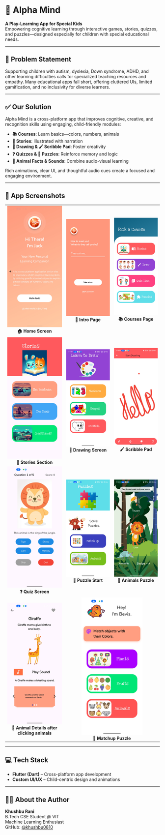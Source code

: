# 🧠 Alpha Mind

**A Play-Learning App for Special Kids**  
Empowering cognitive learning through interactive games, stories, quizzes, and puzzles—designed especially for children with special educational needs.

---

## 📌 Problem Statement

Supporting children with autism, dyslexia, Down syndrome, ADHD, and other learning difficulties calls for specialized teaching resources and empathy. Many educational apps fall short, offering cluttered UIs, limited gamification, and no inclusivity for diverse learners.

---

## ✅ Our Solution

Alpha Mind is a cross-platform app that improves cognitive, creative, and recognition skills using engaging, child-friendly modules:

- **📚 Courses**: Learn basics—colors, numbers, animals  
- **📖 Stories**: Illustrated with narration  
- **🎨 Drawing & 🖌️ Scribble Pad**: Foster creativity  
- **❓ Quizzes & 🧩 Puzzles**: Reinforce memory and logic  
- **🐾 Animal Facts & Sounds**: Combine audio-visual learning  

Rich animations, clear UI, and thoughtful audio cues create a focused and engaging environment.

---

## 📸 App Screenshots

<table>
  <tr>
    <td align="center">
      <img src="SCREENSHOTS/1home_screen.jpg" width="200px"/><br>
      <b>🏠 Home Screen</b>
      <br>
    </td>
    <td align="center">
      <img src="SCREENSHOTS/2intro_page.jpg" width="200px"/><br>
      <b>📘 Intro Page</b>
       <br>
    </td>
    <td align="center">
      <img src="SCREENSHOTS/3courses.jpg" width="200px"/><br>
      <b>📚 Courses Page</b>
       <br>
    </td>
  </tr>
  <tr>
    <td align="center">
      <img src="SCREENSHOTS/4stories.jpg" width="200px"/><br>
      <b>📖 Stories Section</b>
       <br>
    </td>
    <td align="center">
      <img src="SCREENSHOTS/5draw.jpg" width="200px"/><br>
      <b>🎨 Drawing Screen</b>
       <br>
    </td>
    <td align="center">
      <img src="SCREENSHOTS/5scribble.jpg" width="200px"/><br>
      <b>🖌️ Scribble Pad</b>
       <br>
    </td>
  </tr>
  <tr> 
    
  </tr>
  <tr>
    <td align="center">
      <img src="SCREENSHOTS/6quiz.jpg" width="200px"/><br>
      <b>❓ Quiz Screen</b>
       <br>
    </td>
    <td align="center">
      <img src="SCREENSHOTS/7puzzle.jpg" width="200px"/><br>
      <b>🧩 Puzzle Start</b>
       <br>
    </td>
    <td align="center">
      <img src="SCREENSHOTS/7puzzle_animals.jpg" width="200px"/><br>
      <b>🦁 Animals Puzzle</b>
       <br>
    </td>
  </tr>
  <tr> 
    <td align="center">
      <img src="SCREENSHOTS/7puzzle_animal_details.jpg" width="200px"/><br>
      <b>🐾 Animal Details after clicking animals</b>
       <br>
    </td>
    <td align="center" colspan="2">
      <img src="SCREENSHOTS/7puzzle_matchup.jpg" width="200px"/><br>
      <b>🔄 Matchup Puzzle</b>
    </td>
  </tr>
  <tr>
    
  </tr>
</table>

---

## 💻 Tech Stack

- **Flutter (Dart)** – Cross-platform app development  
- **Custom UI/UX** – Child-centric design and animations  

---

## 🙋‍♀️ About the Author

**Khushbu Rani**  
B.Tech CSE Student @ VIT  
Machine Learning Enthusiast  
GitHub: [@khushbu0810](https://github.com/khushbu0810)  
